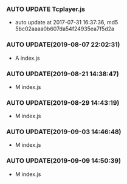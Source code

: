 ### AUTO UPDATE Tcplayer.js

- auto update at 2017-07-31 16:37:36, md5 5bc02aaaa0b607da54f24935ea7f5d2a

### AUTO UPDATE(2019-08-07 22:02:31)

- A  index.js

### AUTO UPDATE(2019-08-21 14:38:47)

- M  index.js

### AUTO UPDATE(2019-08-29 14:43:19)

- M  index.js

### AUTO UPDATE(2019-09-03 14:46:48)

- M  index.js

### AUTO UPDATE(2019-09-09 14:50:39)

- M  index.js
